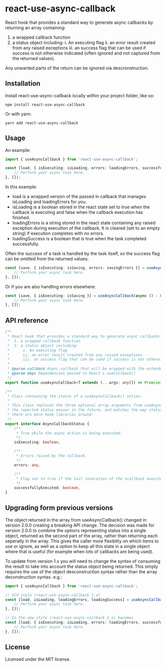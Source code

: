# react-use-async-callback
React hook that provides a standard way to generate async callbacks by returning an array containing:
  1. a wrapped callback function
  2. a status object including:
      i. An executing flag
      ii. an error result created from any raised exceptions
      iii. an success flag that can be used if success is not otherwise indicated (often ignored and not captured from the returned values).

Any unwanted parts of the return can be ignored via descronstruction.

## Installation

Install react-use-async-callback locally within your project folder, like so:

```shell
npm install react-use-async-callback
```

Or with yarn:

```shell
yarn add react-use-async-callback
```

## Usage

An example:

```ts
import { useAsyncCallback } from 'react-use-async-callback';

const [load, { isExecuting: isLoading, errors: loadingErrors, successfullyExecuted: loadingSuccess }] = useAsyncCallback(async () : Promise<any> => {
	// Perform your async task here.
}, []);
```

In this example: 

* load is a wrapped version of the passed in callback that manages isLoading and loadingErrors for you.
* isLoading is a boolean stored in the react state set to true when the callback is executing and false when the callback execution has finished.
* loadingErrors is a string stored in the react state containing any raised exception during execution of the callback.  It is cleared (set to an empty string) if execution completes with no errors.
* loadingSuccess is a boolean that is true when the task completed successfully.


Often the success of a task is handled by the task itself, so the success flag can be omitted from the returned values:

```ts
const [save, { isExecuting: isSaving, errors: savingErrors }] = useAsyncCallback(async () : Promise<any> => {
	// Perform your async task here.
}, []);
```

Or if you are also handling errors elsewhere:

```ts
const [save, { isExecuting: isSaving }] = useAsyncCallback(async () : Promise<any> => {
	// Perform your async task here.
}, []);
```

## API reference

```ts
/**
 * React hook that provides a standard way to generate async callbacks by returning an array containing:
 *  1. a wrapped callback function
 *  2. a status object including:
 *      i. An executing flag
 *      ii. an error result created from any raised exceptions
 *      iii. an success flag that can be used if success is not otherwise indicated (often ignored and not captured from the returned values).
 * 
 * @param callback Async callback that will be wrapped with the extended functionality and returned.
 * @param deps Dependencies passed to React's useCallback()
 */
export function useAsyncCallback<T extends (...args: any[]) => Promise<any>>(callback: T, deps: React.DependencyList): [T, AsyncCallbackStatus]

/**
 * Class containing the status of a useAsyncCallback() action.
 * 
 * This class replaces the three optional array arguments from useAsyncCallback() with a single class, which will make extending
 * the reported status easier in the future, and matches the way status is returned from other hook libraries a bit more closely now
 * there are more hook libraries around.
 */
export interface AsyncCallbackStatus {
    /**
     * True while the async action is being executed.
     */
    isExecuting: boolean,

    /**
     * Errors raised by the callback.
     */
    errors: any,

    /**
     * Flag set to true if the last invocation of the scallback executed successfully (i.e. without throwing any exceptions).
     */
    successfullyExecuted: boolean,
}
```

## Upgrading form previous versions

The object returned in the array from useAsyncCallback() changed in version 2.0.0 creating a breaking API change.  The decision was made for version 2.0.0 to combine the options representing
status into a single object, returned as the second part of the array, rather than returning each seperatly in the array.  This gives the caller more flexiblity on which items to use or ignore,
as well as a option to keep all this state in a single object where that is useful (for example when lots of callbacks are being used).

To update from version 1.x you will need to change the syntax of consuming the result to take into account the status object being returned.
This simply requires the use of the object desconstruction syntax rather than the array deconstruction syntax.  e.g.:

```ts
import { useAsyncCallback } from 'react-use-async-callback';

// Old style (react-use-async-callback 1.x)
const [load, isLoading, loadingErrors, loadingSuccess] = useAsyncCallback(async () : Promise<any> => {
	// Perform your async task here.
}, []);

// In the new style (react-use-async-callback 2.x) becomes
const [load, { isExecuting: isLoading, errors: loadingErrors, successfullyExecuted: loadingSuccess }] = useAsyncCallback(async () : Promise<any> => {
	// Perform your async task here.
}, []);

```


## License

Licensed under the MIT license.
